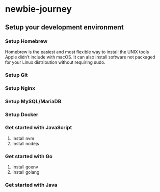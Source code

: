 # newbie-journey

## Setup your development environment

### Setup Homebrew
Homebrew is the easiest and most flexible way to install the UNIX tools Apple didn’t include with macOS. It can also install software not packaged for your Linux distribution without requiring sudo.

### Setup Git

### Setup Nginx

### Setup MySQL/MariaDB

### Setup Docker

### Get started with JavaScript
1. Install nvm
2. Install nodejs

### Get started with Go
1. Install goenv
2. Install golang

### Get started with Java
